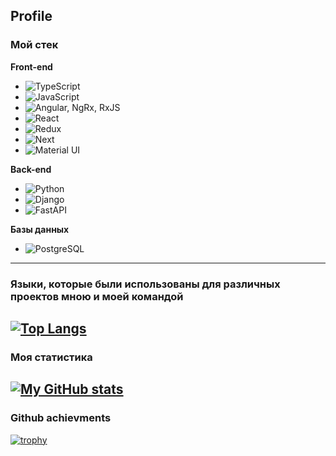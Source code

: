Profile
---
### Мой стек
**Front-end**
* ![TypeScript](https://img.shields.io/badge/TypeScript-000000?style=for-the-badge&logo=TypeScript)
* ![JavaScript](https://img.shields.io/badge/JavaScript-000000?style=for-the-badge&logo=JavaScript&logoColor=#F7DF1E)
* ![Angular, NgRx, RxJS](https://img.shields.io/badge/Angular-000000?style=for-the-badge&logo=Angular&logoColor=#FF0000)
* ![React](https://img.shields.io/badge/React-000000?style=for-the-badge&logo=React&logoColor=#61DAFB)
* ![Redux](https://img.shields.io/badge/Redux-000000?style=for-the-badge&logo=Redux&logoColor=#764ABC)
* ![Next](https://img.shields.io/badge/Next-000000?style=for-the-badge&logo=Next.js&logoColor=#000000)
* ![Material UI](https://img.shields.io/badge/MaterialUI-000000?style=for-the-badge&logo=MUI&logoColor=#007FFF)

**Back-end**
* ![Python](https://img.shields.io/badge/Python-000000?style=for-the-badge&logo=Python&logoColor=#3776AB)
* ![Django](https://img.shields.io/badge/Django-000000?style=for-the-badge&logo=Django&logoColor=#009688)
* ![FastAPI](https://img.shields.io/badge/FastAPI-000000?style=for-the-badge&logo=FastAPI&logoColor=#092E20)

**Базы данных**
* ![PostgreSQL](https://img.shields.io/badge/PostgreSQL-000000?style=for-the-badge&logo=PostgreSQL&logoColor=#4169E1)
---
### Языки, которые были использованы для различных проектов мною и моей командой
[![Top Langs](https://github-readme-stats.vercel.app/api/top-langs/?username=resistanceJkee&theme=algolia)](https://github.com/anuraghazra/github-readme-stats)
---
### Моя статистика
[![My GitHub stats](https://github-readme-stats.vercel.app/api?username=resistanceJkee&count_private=true&show_icons=true&theme=algolia)](https://github.com/anuraghazra/github-readme-stats)
---
### Github achievments
[![trophy](https://github-profile-trophy.vercel.app/?username=resistanceJkee&theme=onedark)](https://github.com/ryo-ma/github-profile-trophy)
